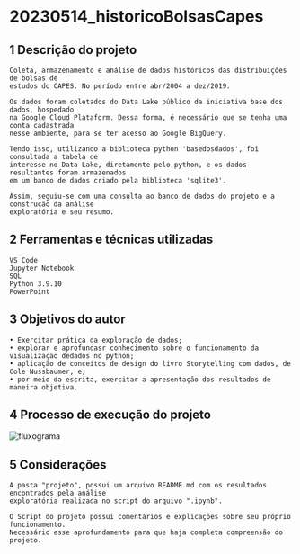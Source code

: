 # 20230514_historicoBolsasCapes

## 1 Descrição do projeto
	
    Coleta, armazenamento e análise de dados históricos das distribuições de bolsas de
    estudos do CAPES. No período entre abr/2004 a dez/2019.
    
    Os dados foram coletados do Data Lake público da iniciativa base dos dados, hospedado
    na Google Cloud Plataform. Dessa forma, é necessário que se tenha uma conta cadastrada
    nesse ambiente, para se ter acesso ao Google BigQuery.
    
    Tendo isso, utilizando a biblioteca python 'basedosdados', foi consultada a tabela de
    interesse no Data Lake, diretamente pelo python, e os dados resultantes foram armazenados
    em um banco de dados criado pela biblioteca 'sqlite3'.
    
    Assim, seguiu-se com uma consulta ao banco de dados do projeto e a construção da análise
    exploratória e seu resumo.

## 2 Ferramentas e técnicas utilizadas

    VS Code
    Jupyter Notebook
    SQL
    Python 3.9.10
    PowerPoint

## 3 Objetivos do autor

    • Exercitar prática da exploração de dados;
    • explorar e aprofundasr conhecimento sobre o funcionamento da visualização dedados no python;
    • aplicação de conceitos de design do livro Storytelling com dados, de Cole Nussbaumer, e;
    • por meio da escrita, exercitar a apresentação dos resultados de maneira objetiva.

## 4 Processo de execução do projeto

![fluxograma](https://github.com/ylder/20230514_historicoBolsasCapes/assets/126031404/349f6865-5465-40d1-9e6a-f5f278fe282a)

## 5 Considerações

    A pasta "projeto", possui um arquivo README.md com os resultados encontrados pela análise
    exploratória realizada no script do arquivo ".ipynb".
    
    O Script do projeto possui comentários e explicações sobre seu próprio funcionamento.
    Necessário esse aprofundamento para que haja completa compreensão do projeto.
